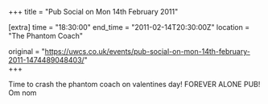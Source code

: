 +++
title = "Pub Social on Mon 14th February 2011"

[extra]
time = "18:30:00"
end_time = "2011-02-14T20:30:00Z"
location = "The Phantom Coach"

original = "https://uwcs.co.uk/events/pub-social-on-mon-14th-february-2011-1474489048403/"    
+++

Time to crash the phantom coach on valentines day\! FOREVER ALONE PUB\! Om nom


